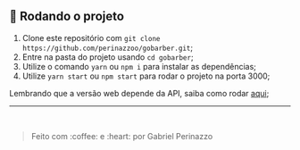 ## :running: Rodando o projeto

1. Clone este repositório com `git clone https://github.com/perinazzoo/gobarber.git`;
2. Entre na pasta do projeto usando `cd gobarber`;
3. Utilize o comando `yarn` ou `npm i` para instalar as dependências;
4. Utilize `yarn start` ou `npm start` para rodar o projeto na porta 3000;

Lembrando que a versão web depende da API, saiba como rodar <a href="../gobarber-api">aqui</a>;

<hr/>
<br/>
<blockquote>Feito com :coffee: e :heart: por Gabriel Perinazzo</blockquote>
